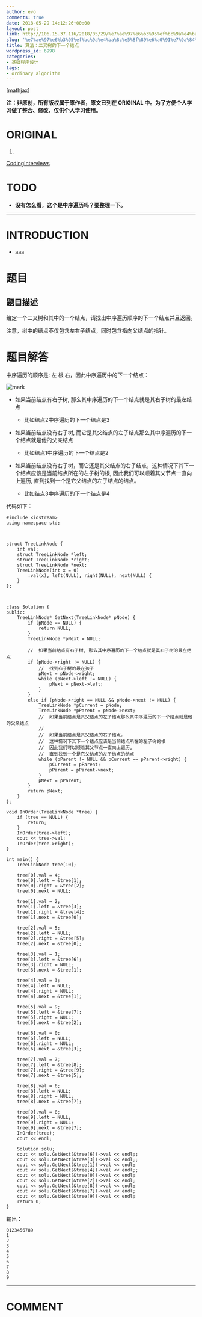 ```yaml
---
author: evo
comments: true
date: 2018-05-29 14:12:26+00:00
layout: post
link: http://106.15.37.116/2018/05/29/%e7%ae%97%e6%b3%95%ef%bc%9a%e4%ba%8c%e5%8f%89%e6%a0%91%e7%9a%84%e4%b8%8b%e4%b8%80%e4%b8%aa%e7%bb%93%e7%82%b9/
slug: '%e7%ae%97%e6%b3%95%ef%bc%9a%e4%ba%8c%e5%8f%89%e6%a0%91%e7%9a%84%e4%b8%8b%e4%b8%80%e4%b8%aa%e7%bb%93%e7%82%b9'
title: 算法：二叉树的下一个结点
wordpress_id: 6998
categories:
- 基础程序设计
tags:
- ordinary algorithm
---
```


<!-- more -->

[mathjax]

**注：非原创，所有版权属于原作者，原文已列在 ORIGINAL 中。为了方便个人学习做了整合、修改，仅供个人学习使用。**


# ORIGINAL






  1.


[CodingInterviews](https://github.com/gatieme/CodingInterviews)







# TODO






  * **没有怎么看，这个是中序遍历吗？要整理一下。**





* * *





# INTRODUCTION






  * aaa





# 题目




## **题目描述**


给定一个二叉树和其中的一个结点，请找出中序遍历顺序的下一个结点并且返回。

注意，树中的结点不仅包含左右子结点，同时包含指向父结点的指针。


##




# 题目解答


中序遍历的顺序是: 左 根 右，因此中序遍历中的下一个结点：[
](https://github.com/gatieme/CodingInterviews/blob/master/058-%E4%BA%8C%E5%8F%89%E6%A0%91%E7%9A%84%E4%B8%8B%E4%B8%80%E4%B8%AA%E7%BB%93%E7%82%B9/bst.png)


![mark](http://pacdb2bfr.bkt.clouddn.com/blog/image/180727/Cmkaa2abdg.png?imageslim)






  * 如果当前结点有右子树, 那么其中序遍历的下一个结点就是其右子树的最左结点


    * 比如结点2中序遍历的下一个结点是3





  * 如果当前结点没有右子树, 而它是其父结点的左子结点那么其中序遍历的下一个结点就是他的父亲结点


    * 比如结点1中序遍历的下一个结点是2





  * 如果当前结点没有右子树，而它还是其父结点的右子结点，这种情况下其下一个结点应该是当前结点所在的左子树的根, 因此我们可以顺着其父节点一直向上遍历, 直到找到一个是它父结点的左子结点的结点。


    * 比如结点3中序遍历的下一个结点是4







代码如下：


    #include <iostream>
    using namespace std;



    struct TreeLinkNode {
        int val;
        struct TreeLinkNode *left;
        struct TreeLinkNode *right;
        struct TreeLinkNode *next;
        TreeLinkNode(int x = 0)
            :val(x), left(NULL), right(NULL), next(NULL) {
        }
    };



    class Solution {
    public:
        TreeLinkNode* GetNext(TreeLinkNode* pNode) {
            if (pNode == NULL) {
                return NULL;
            }
            TreeLinkNode *pNext = NULL;

            //  如果当前结点有右子树, 那么其中序遍历的下一个结点就是其右子树的最左结点
            if (pNode->right != NULL) {
                //  找到右子树的最左孩子
                pNext = pNode->right;
                while (pNext->left != NULL) {
                    pNext = pNext->left;
                }
            }
            else if (pNode->right == NULL && pNode->next != NULL) {
                TreeLinkNode *pCurrent = pNode;
                TreeLinkNode *pParent = pNode->next;
                //  如果当前结点是其父结点的左子结点那么其中序遍历的下一个结点就是他的父亲结点
                //
                //  如果当前结点是其父结点的右子结点，
                //  这种情况下其下一个结点应该是当前结点所在的左子树的根
                //  因此我们可以顺着其父节点一直向上遍历,
                //  直到找到一个是它父结点的左子结点的结点
                while (pParent != NULL && pCurrent == pParent->right) {
                    pCurrent = pParent;
                    pParent = pParent->next;
                }
                pNext = pParent;
            }
            return pNext;
        }
    };

    void InOrder(TreeLinkNode *tree) {
        if (tree == NULL) {
            return;
        }
        InOrder(tree->left);
        cout << tree->val;
        InOrder(tree->right);
    }

    int main() {
        TreeLinkNode tree[10];

        tree[0].val = 4;
        tree[0].left = &tree[1];
        tree[0].right = &tree[2];
        tree[0].next = NULL;

        tree[1].val = 2;
        tree[1].left = &tree[3];
        tree[1].right = &tree[4];
        tree[1].next = &tree[0];

        tree[2].val = 5;
        tree[2].left = NULL;
        tree[2].right = &tree[5];
        tree[2].next = &tree[0];

        tree[3].val = 1;
        tree[3].left = &tree[6];
        tree[3].right = NULL;
        tree[3].next = &tree[1];

        tree[4].val = 3;
        tree[4].left = NULL;
        tree[4].right = NULL;
        tree[4].next = &tree[1];

        tree[5].val = 9;
        tree[5].left = &tree[7];
        tree[5].right = NULL;
        tree[5].next = &tree[2];

        tree[6].val = 0;
        tree[6].left = NULL;
        tree[6].right = NULL;
        tree[6].next = &tree[3];

        tree[7].val = 7;
        tree[7].left = &tree[8];
        tree[7].right = &tree[9];
        tree[7].next = &tree[5];

        tree[8].val = 6;
        tree[8].left = NULL;
        tree[8].right = NULL;
        tree[8].next = &tree[7];

        tree[9].val = 8;
        tree[9].left = NULL;
        tree[9].right = NULL;
        tree[9].next = &tree[7];
        InOrder(tree);
        cout << endl;

        Solution solu;
        cout << solu.GetNext(&tree[6])->val << endl;;
        cout << solu.GetNext(&tree[3])->val << endl;;
        cout << solu.GetNext(&tree[1])->val << endl;
        cout << solu.GetNext(&tree[4])->val << endl;;
        cout << solu.GetNext(&tree[0])->val << endl;
        cout << solu.GetNext(&tree[2])->val << endl;
        cout << solu.GetNext(&tree[8])->val << endl;
        cout << solu.GetNext(&tree[7])->val << endl;
        cout << solu.GetNext(&tree[9])->val << endl;
        return 0;
    }


输出：


    0123456789
    1
    2
    3
    4
    5
    6
    7
    8
    9






















* * *





# COMMENT
